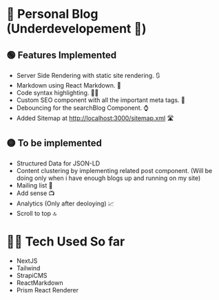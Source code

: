 # 📑 Personal Blog (Underdevelopement 🚧)

## 🟢 Features Implemented

- Server Side Rendering with static site rendering. 🔃
- Markdown using React Markdown. 📝
- Code syntax highlighting. 👨‍💻
- Custom SEO component with all the important meta tags. 🥇
- Debouncing for the searchBlog Component. ⌚
- Added Sitemap at [http://localhost:3000/sitemap.xml](http://localhost:3000/sitemap.xml) 🛣️

## 🟡 To be implemented

- Structured Data for JSON-LD
- Content clustering by implementing related post component. (Will be doing only when i have enough blogs up and running on my site)
- Mailing list 📨
- Add sense 📺
- Analytics (Only after deoloying) 📈
- Scroll to top 🔝

# 🧑‍💻 Tech Used So far

- NextJS
- Tailwind
- StrapiCMS
- ReactMarkdown
- Prism React Renderer

<!-- This is a [Next.js](https://nextjs.org/) project bootstrapped with [`create-next-app`](https://github.com/vercel/next.js/tree/canary/packages/create-next-app).

## Getting Started

First, run the development server:

```bash
npm run dev
# or
yarn dev
```

Open [http://localhost:3000](http://localhost:3000) with your browser to see the result.

You can start editing the page by modifying `pages/index.js`. The page auto-updates as you edit the file.

[API routes](https://nextjs.org/docs/api-routes/introduction) can be accessed on [http://localhost:3000/api/hello](http://localhost:3000/api/hello). This endpoint can be edited in `pages/api/hello.js`.

The `pages/api` directory is mapped to `/api/*`. Files in this directory are treated as [API routes](https://nextjs.org/docs/api-routes/introduction) instead of React pages.

## Learn More

To learn more about Next.js, take a look at the following resources:

- [Next.js Documentation](https://nextjs.org/docs) - learn about Next.js features and API.
- [Learn Next.js](https://nextjs.org/learn) - an interactive Next.js tutorial.

You can check out [the Next.js GitHub repository](https://github.com/vercel/next.js/) - your feedback and contributions are welcome!

## Deploy on Vercel

The easiest way to deploy your Next.js app is to use the [Vercel Platform](https://vercel.com/new?utm_medium=default-template&filter=next.js&utm_source=create-next-app&utm_campaign=create-next-app-readme) from the creators of Next.js.

Check out our [Next.js deployment documentation](https://nextjs.org/docs/deployment) for more details. -->
